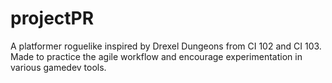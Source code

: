 # projectPR
A platformer roguelike inspired by Drexel Dungeons from CI 102 and CI 103. Made to practice the agile workflow and encourage experimentation in various gamedev tools.
